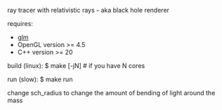 ray tracer with relativistic rays - aka black hole renderer

requires:
* [glm](https://github.com/g-truc/glm)
* OpenGL version >= 4.5
* C++ version >= 20

build (linux):
$ make [-jN] # if you have N cores

run (slow):
$ make run

change sch_radius to change the amount of bending of light around the mass
